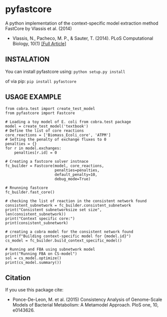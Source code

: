 # pyfastcore

A python implementation of the context-specific model extraction method FastCore by Vlassis et al. (2014)

* Vlassis, N., Pacheco, M. P., & Sauter, T. (2014). PLoS Computational Biology, 10(1) [[Full Article]](http://journals.plos.org/ploscompbiol/article?id=10.1371/journal.pcbi.1003424)

## INSTALATION

You can install pyfastcore using:
`python setup.py install`

of via pip:
`pip install pyfastcore`

## USAGE EXAMPLE
```
from cobra.test import create_test_model
from pyfastcore import Fastcore

# Loading a toy model of E. coli from cobra.test package
model = create_test_model('textbook')
# Define the list of core reactions
core_reactions = ['Biomass_Ecoli_core', 'ATPM']
# Setting the penalty of exchange fluxes to 0
penalties = {}
for r in model.exchanges:
    penalties[r.id] = 0

# Creating a fastcore solver instnace
fc_builder = Fastcore(model, core_reactions,
                      penalties=penalties,
                      default_penalty=10,
                      debug_mode=True)

# Rnunning fastcore
fc_builder.fast_core()

# checking the list of reaction in the consistent network found
consistent_subnetwork = fc_builder.consistent_subnetwork
print("Consistent subnetworksize set size", len(consistent_subnetwork))
print("Context specific core:")
print(consistent_subnetwork)

# creating a cobra model for the consistent network found
print(f"Building context-specific model for {model.id}")
cs_model = fc_builder.build_context_specific_model()

# Running and FBA using subnetwork model 
print("Running FBA on CS-model")
sol = cs_model.optimize()
print(cs_model.summary())

```


## Citation
If you use this package cite:
* Ponce-De-Leon, M. et al. (2015) Consistency Analysis of Genome-Scale Models of Bacterial Metabolism: A Metamodel Approach. PloS one, 10, e0143626.

